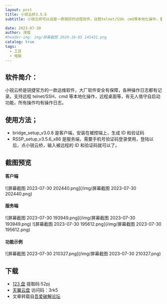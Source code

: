 ```yaml
---
layout: post
title: 小锐云桥3.5.6
subtitle: 小锐云桥可以说是一款很好的远程软件，远程telnet/SSH、cmd等本地化操作，重点是可以实现本地化串口操作，远程桌面的功能也有。

date: 2023-07-30
author: 浅唱
#header-img: img/屏幕截图 2020-10-05 145431.png
catalog: true
tags:
  - 工具
  - 电脑
---
```


## 软件简介：

小锐云桥是锐捷官方的一款运维软件，大厂软件安全有保障，各种操作日志都有记录。支持远程 telnet/SSH、cmd 等本地化操作，远程桌面等，有无人值守自启动功能，所有操作均有操作日志。

## 使用方法；

- bridge_setup_v3.0.8 是客户端，安装在被控端上，生成 ID 和验证码
- RSSP_setup_v3.5.6_x86 是服务端，需要手机号验证码登录使用，登陆以后，点小锐云桥，输入被远程的 ID 和验证码就可以了。

## 截图预览

#### 客户端

![屏幕截图 2023-07-30 202440.png](/img/屏幕截图 2023-07-30 202440.png)

#### 服务端

![屏幕截图 2023-07-30 193949.png](/img/屏幕截图 2023-07-30 193949.png)
![屏幕截图 2023-07-30 195612.png](/img/屏幕截图 2023-07-30 195612.png)

#### 功能示例

![屏幕截图 2023-07-30 210327.png](/img/屏幕截图 2023-07-30 210327.png)

## 下载

- [123 盘](https://www.123pan.com/s/VL60Vv-Vy4Sh.html) 提取码:52pj  
- [天翼云盘](https://cloud.189.cn/web/share?code=2QJbY3vauy2q) 访问码：3rk5  
- 文章转载自[吾爱破解论坛](https://www.52pojie.cn/thread-1814668-1-1.html)
